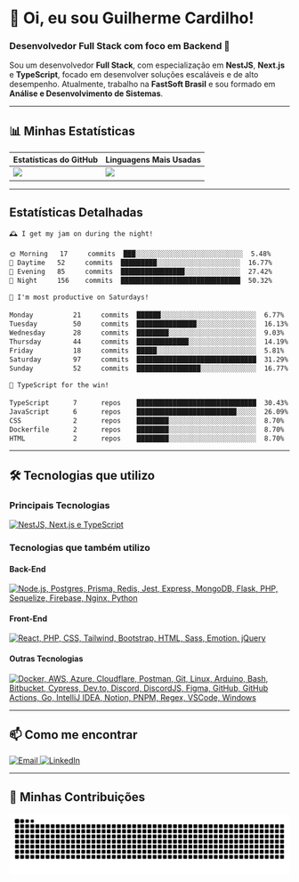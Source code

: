 # 👋 Oi, eu sou Guilherme Cardilho!

### Desenvolvedor Full Stack com foco em Backend 🚀

Sou um desenvolvedor **Full Stack**, com especialização em **NestJS**, **Next.js** e **TypeScript**, focado em desenvolver soluções escaláveis e de alto desempenho. Atualmente, trabalho na **FastSoft Brasil** e sou formado em **Análise e Desenvolvimento de Sistemas**.

---

## 📊 Minhas Estatísticas

| Estatísticas do GitHub | Linguagens Mais Usadas |
|------------------------|------------------------|
| <img src="https://github-readme-stats-azure-kappa.vercel.app/api?username=guicardilho&locale=pt-BR&hide_rank=true&rank_icon=github&show_icons=true&include_all_commits=true&hide=stars,issues,contribs&show=prs_merged&api_domain=https://github-readme-stats-azure-kappa.vercel.app&theme=dark" width="650"/> | <img src="https://github-readme-stats.vercel.app/api/top-langs/?username=guicardilho&layout=compact&theme=dark&include_all_commits=true&locale=pt-BR" width="340"/> |


---

## Estatísticas Detalhadas

<!-- README-STATS:START -->

```
🕰️ I get my jam on during the night!

🌞 Morning  	17     commits	███░░░░░░░░░░░░░░░░░░░░░░░░░░░	5.48%
🌆 Daytime  	52     commits	█████████░░░░░░░░░░░░░░░░░░░░░	16.77%
🌃 Evening  	85     commits	████████████████░░░░░░░░░░░░░░	27.42%
🌙 Night    	156    commits	██████████████████████████████	50.32%
```

```
📅 I'm most productive on Saturdays!

Monday      	21     commits	██████░░░░░░░░░░░░░░░░░░░░░░░░	6.77%
Tuesday     	50     commits	███████████████░░░░░░░░░░░░░░░	16.13%
Wednesday   	28     commits	████████░░░░░░░░░░░░░░░░░░░░░░	9.03%
Thursday    	44     commits	█████████████░░░░░░░░░░░░░░░░░	14.19%
Friday      	18     commits	█████░░░░░░░░░░░░░░░░░░░░░░░░░	5.81%
Saturday    	97     commits	██████████████████████████████	31.29%
Sunday      	52     commits	████████████████░░░░░░░░░░░░░░	16.77%
```

```
🧪 TypeScript for the win!

TypeScript  	7      repos	██████████████████████████████	30.43%
JavaScript  	6      repos	█████████████████████████░░░░░	26.09%
CSS         	2      repos	████████░░░░░░░░░░░░░░░░░░░░░░	8.70%
Dockerfile  	2      repos	████████░░░░░░░░░░░░░░░░░░░░░░	8.70%
HTML        	2      repos	████████░░░░░░░░░░░░░░░░░░░░░░	8.70%
```

<!-- README-STATS:END -->

---

## 🛠️ Tecnologias que utilizo

### **Principais Tecnologias**
[![NestJS, Next.js e TypeScript](https://skillicons.dev/icons?i=nestjs,nextjs,typescript&theme=dark)](https://skillicons.dev)

### **Tecnologias que também utilizo**

#### **Back-End**
[![Node.js, Postgres, Prisma, Redis, Jest, Express, MongoDB, Flask, PHP, Sequelize, Firebase, Nginx, Python](https://skillicons.dev/icons?i=nodejs,postgres,prisma,redis,jest,express,mongodb,flask,php,sequelize,firebase,nginx,py&theme=dark)](https://skillicons.dev)

#### **Front-End**
[![React, PHP, CSS, Tailwind, Bootstrap, HTML, Sass, Emotion, jQuery](https://skillicons.dev/icons?i=react,php,css,tailwind,bootstrap,html,sass,emotion,jquery&theme=dark)](https://skillicons.dev)

#### **Outras Tecnologias**
[![Docker, AWS, Azure, Cloudflare, Postman, Git, Linux, Arduino, Bash, Bitbucket, Cypress, Dev.to, Discord, DiscordJS, Figma, GitHub, GitHub Actions, Go, IntelliJ IDEA, Notion, PNPM, Regex, VSCode, Windows](https://skillicons.dev/icons?i=docker,aws,azure,cloudflare,postman,git,linux,arduino,bash,bitbucket,cypress,devto,discord,discordjs,figma,github,githubactions,go,idea,notion,pnpm,regex,vscode,windows&theme=dark)](https://skillicons.dev)

---

## 📫 Como me encontrar

<p align="start">
  <a href="mailto:gui_cardilho@hotmail.com">
    <img src="https://img.shields.io/badge/-Email-%23333?style=for-the-badge&logo=gmail&logoColor=white" alt="Email">
  </a>
  <a href="https://www.linkedin.com/in/guilherme-cardilho" target="_blank">
    <img src="https://img.shields.io/badge/-LinkedIn-%230077B5?style=for-the-badge&logo=linkedin&logoColor=white" alt="LinkedIn">
  </a>
</p>

---

## 🐍 Minhas Contribuições

<picture>
  <source media="(prefers-color-scheme: dark)" srcset="https://raw.githubusercontent.com/GuiCardilho/GuiCardilho/output/github-snake-dark.svg" />
  <source media="(prefers-color-scheme: light)" srcset="https://raw.githubusercontent.com/GuiCardilho/GuiCardilho/output/github-snake.svg" />
  <img alt="github-snake" src="https://raw.githubusercontent.com/GuiCardilho/GuiCardilho/output/github-snake.svg" />
</picture>

